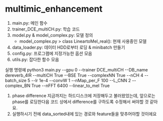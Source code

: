 # multimic_enhancement

1. main.py: 메인 함수
2. trainer_DCE_multiCH.py: 학습 코드
3. model.py & model_complex.py: 모델 정의
   - model_complex.py > class LineartoMel_real(): 현재 사용중인 모델
4. data_loader.py: 데이터 HDD로부터 로딩 & minibatch 만들기
5. config.py: 프로그램에 지정가능한 옵션 모음
6. utils.py: 잡다한 함수 모음

실행 명령예
python3 main.py --gpu 0 --trainer DCE_multiCH --DB_name dereverb_4IR --multiCH True --BSE True --complexNN True --nCH 4 --batch_size 5 --lr 1e-4 --convW 1 --nMap_per_F 100 --L_CNN 2 --complex_BN True --nFFT 6400 --linear_to_mel True

1. phase difference 지금까지는 하드디스크에 저장해두고 불러왔었는데, 앞으로는 phase를 로딩한다음 코드 상에서 difference를 구하도록 수정해서 써야할 것 같아요.
2. 실행하시기 전에 data_sorted내에 있는 경로와 feature들을 맞추어야할 것이에요

